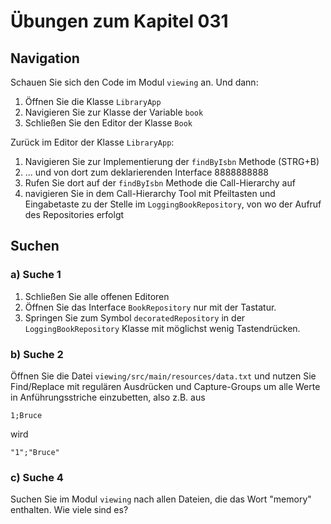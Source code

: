 # Übungen zum Kapitel 031

## Navigation

Schauen Sie sich den Code im Modul `viewing` an. Und dann:

1. Öffnen Sie die Klasse `LibraryApp`
2. Navigieren Sie zur Klasse der Variable `book`
3. Schließen Sie den Editor der Klasse `Book`

Zurück im Editor der Klasse `LibraryApp`:

1. Navigieren Sie zur Implementierung der `findByIsbn` Methode (STRG+B)
2. ... und von dort zum deklarierenden Interface 8888888888
3. Rufen Sie dort auf der `findByIsbn` Methode die Call-Hierarchy auf
4. navigieren Sie in dem Call-Hierarchy Tool mit Pfeiltasten und Eingabetaste zu der Stelle im `LoggingBookRepository`,
   von wo der Aufruf des Repositories erfolgt

## Suchen

### a) Suche 1

1. Schließen Sie alle offenen Editoren
2. Öffnen Sie das Interface `BookRepository` nur mit der Tastatur.
3. Springen Sie zum Symbol `decoratedRepository` in der `LoggingBookRepository`
   Klasse mit möglichst wenig Tastendrücken.

### b) Suche 2

Öffnen Sie die Datei `viewing/src/main/resources/data.txt` und nutzen Sie
Find/Replace mit regulären Ausdrücken und Capture-Groups um alle Werte in
Anführungsstriche einzubetten, also z.B. aus

````text
1;Bruce
````

wird

````text
"1";"Bruce"
````

### c) Suche 4

Suchen Sie im Modul `viewing` nach allen Dateien, die das Wort "memory"
enthalten. Wie viele sind es?